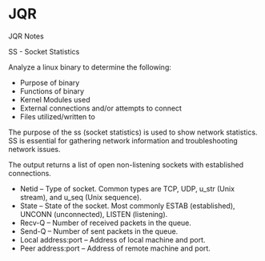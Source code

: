 # JQR
JQR Notes 

SS - Socket Statistics

Analyze a linux binary to determine the following:
  - Purpose of binary 
  - Functions of binary
  - Kernel Modules used
  - External connections and/or attempts to connect
  - Files utilized/written to

The purpose of the ss (socket statistics) is used to show network statistics.
SS is essential for gathering network information and troubleshooting network issues.

The output returns a list of open non-listening sockets with established connections.
  - Netid – Type of socket. Common types are TCP, UDP, u_str (Unix stream), and u_seq (Unix sequence).
  - State – State of the socket. Most commonly ESTAB (established), UNCONN (unconnected), LISTEN (listening).
  - Recv-Q – Number of received packets in the queue.
  - Send-Q – Number of sent packets in the queue.
  - Local address:port – Address of local machine and port.
  - Peer address:port – Address of remote machine and port.


